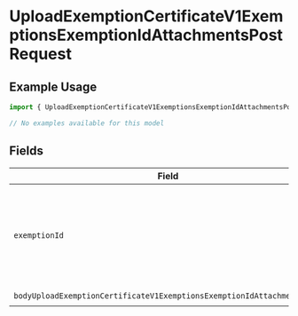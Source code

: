 # UploadExemptionCertificateV1ExemptionsExemptionIdAttachmentsPostRequest

## Example Usage

```typescript
import { UploadExemptionCertificateV1ExemptionsExemptionIdAttachmentsPostRequest } from "@kintsugi-tax/tax-platform-sdk/models/operations";

// No examples available for this model
```

## Fields

| Field                                                                                                                                                               | Type                                                                                                                                                                | Required                                                                                                                                                            | Description                                                                                                                                                         |
| ------------------------------------------------------------------------------------------------------------------------------------------------------------------- | ------------------------------------------------------------------------------------------------------------------------------------------------------------------- | ------------------------------------------------------------------------------------------------------------------------------------------------------------------- | ------------------------------------------------------------------------------------------------------------------------------------------------------------------- |
| `exemptionId`                                                                                                                                                       | *string*                                                                                                                                                            | :heavy_check_mark:                                                                                                                                                  | The unique identifier for the exemption to which the attachment will be associated.                                                                                 |
| `bodyUploadExemptionCertificateV1ExemptionsExemptionIdAttachmentsPost`                                                                                              | [models.BodyUploadExemptionCertificateV1ExemptionsExemptionIdAttachmentsPost](../../models/bodyuploadexemptioncertificatev1exemptionsexemptionidattachmentspost.md) | :heavy_check_mark:                                                                                                                                                  | N/A                                                                                                                                                                 |
